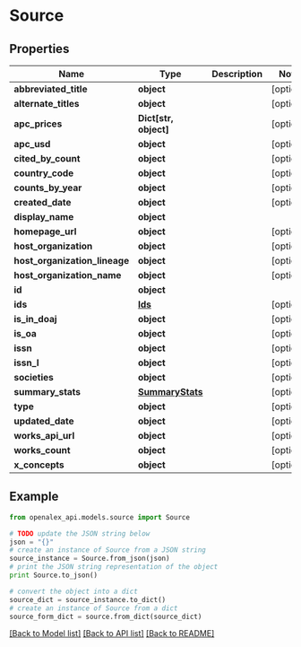 # Source


## Properties

Name | Type | Description | Notes
------------ | ------------- | ------------- | -------------
**abbreviated_title** | **object** |  | [optional] 
**alternate_titles** | **object** |  | [optional] 
**apc_prices** | **Dict[str, object]** |  | [optional] 
**apc_usd** | **object** |  | [optional] 
**cited_by_count** | **object** |  | [optional] 
**country_code** | **object** |  | [optional] 
**counts_by_year** | **object** |  | [optional] 
**created_date** | **object** |  | [optional] 
**display_name** | **object** |  | 
**homepage_url** | **object** |  | [optional] 
**host_organization** | **object** |  | [optional] 
**host_organization_lineage** | **object** |  | [optional] 
**host_organization_name** | **object** |  | [optional] 
**id** | **object** |  | 
**ids** | [**Ids**](Ids.md) |  | [optional] 
**is_in_doaj** | **object** |  | [optional] 
**is_oa** | **object** |  | [optional] 
**issn** | **object** |  | [optional] 
**issn_l** | **object** |  | [optional] 
**societies** | **object** |  | [optional] 
**summary_stats** | [**SummaryStats**](SummaryStats.md) |  | [optional] 
**type** | **object** |  | [optional] 
**updated_date** | **object** |  | [optional] 
**works_api_url** | **object** |  | [optional] 
**works_count** | **object** |  | [optional] 
**x_concepts** | **object** |  | [optional] 

## Example

```python
from openalex_api.models.source import Source

# TODO update the JSON string below
json = "{}"
# create an instance of Source from a JSON string
source_instance = Source.from_json(json)
# print the JSON string representation of the object
print Source.to_json()

# convert the object into a dict
source_dict = source_instance.to_dict()
# create an instance of Source from a dict
source_form_dict = source.from_dict(source_dict)
```
[[Back to Model list]](../README.md#documentation-for-models) [[Back to API list]](../README.md#documentation-for-api-endpoints) [[Back to README]](../README.md)


